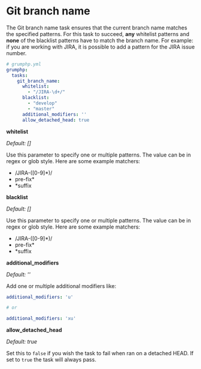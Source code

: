 # Git branch name

The Git branch name task ensures that the current branch name matches the specified patterns.
For this task to succeed, **any** whitelist patterns and **none** of the blacklist patterns have to
match the branch name. For example: if you are working with JIRA, it is possible to add a
pattern for the JIRA issue number.
 
```yaml
# grumphp.yml
grumphp:
  tasks:
    git_branch_name:
      whitelist:
        - "/JIRA-\d+/"
      blacklist:
        - "develop"
        - "master"
      additional_modifiers: ''
      allow_detached_head: true
```


**whitelist**

*Default: []*

Use this parameter to specify one or multiple patterns. The value can be in regex or glob style.
Here are some example matchers:

- /JIRA-([0-9]*)/
- pre-fix*
- *suffix

**blacklist**

*Default: []*

Use this parameter to specify one or multiple patterns. The value can be in regex or glob style.
Here are some example matchers:

- /JIRA-([0-9]*)/
- pre-fix*
- *suffix


**additional_modifiers**

*Default: ''*

Add one or multiple additional modifiers like:

```yaml
additional_modifiers: 'u'

# or

additional_modifiers: 'xu'
```


**allow_detached_head**

*Default: true*

Set this to `false` if you wish the task to fail when ran on a detached HEAD. If set to `true` the
task will always pass.
